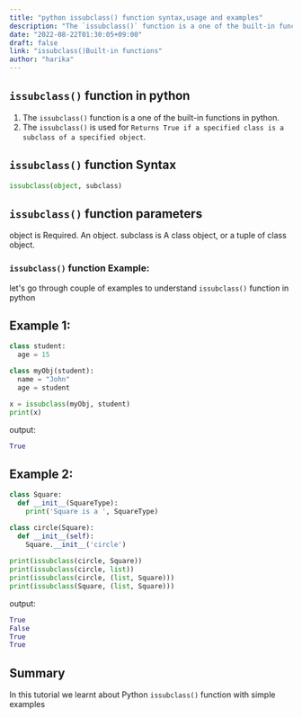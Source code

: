 ```yaml
---
title: "python issubclass() function syntax,usage and examples"
description: "The `issubclass()` function is a one of the built-in functions in python"
date: "2022-08-22T01:30:05+09:00"
draft: false
link: "issubclass()Built-in functions"
author: "harika"
---
```


## `issubclass()` function in python

1. The `issubclass()` function is a one of the built-in functions in python.
2. The `issubclass()` is used for `Returns True if a specified class is a subclass of a specified object`.

## `issubclass()` function Syntax

```python
issubclass(object, subclass)
```
## `issubclass()` function parameters
object is Required. An object.
subclass is A class object, or a tuple of class  object.

### `issubclass()` function Example:

let's go through couple of examples to understand `issubclass()` function in python

## Example 1:

```python
class student:
  age = 15

class myObj(student):
  name = "John"
  age = student

x = issubclass(myObj, student)
print(x)
```
output:

```python
True
```
## Example 2:

```python
class Square:
  def __init__(SquareType):
    print('Square is a ', SquareType)

class circle(Square):
  def __init__(self):
    Square.__init__('circle')
    
print(issubclass(circle, Square))
print(issubclass(circle, list))
print(issubclass(circle, (list, Square)))
print(issubclass(Square, (list, Square)))
```
output:

```python
True
False
True
True
```
## Summary
In this tutorial we learnt about Python `issubclass()` function with simple examples
